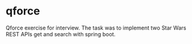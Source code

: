 # qforce
Qforce exercise for interview. The task was to implement two Star Wars REST APIs get and search with spring boot.
